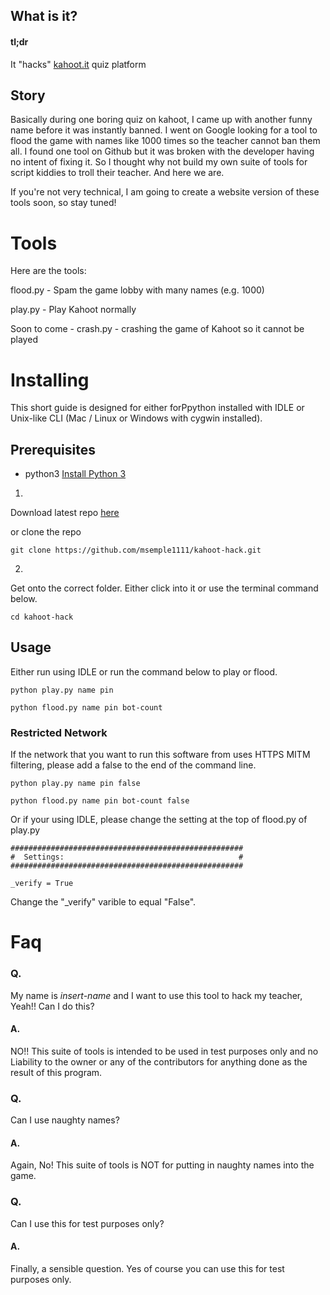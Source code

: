 ## What is it?
#### tl;dr
It "hacks" [kahoot.it](https://kahoot.it) quiz platform

## Story
Basically during one boring quiz on kahoot, I came up with another funny name before it was instantly banned.
I went on Google looking for a tool to flood the game with names like 1000 times so the teacher cannot ban them all. I found one tool on Github but it was broken with the developer having no intent of fixing it.
So I thought why not build my own suite of tools for script kiddies to troll their teacher. And here we are.

If you're not very technical, I am going to create a website version of these tools soon, so stay tuned!

# Tools
Here are the tools:

flood.py - Spam the game lobby with many names (e.g. 1000)

play.py - Play Kahoot normally

Soon to come - crash.py - crashing the game of Kahoot so it cannot be played


# Installing

This short guide is designed for either forPpython installed with IDLE or Unix-like CLI (Mac / Linux or Windows with cygwin installed).

## Prerequisites

- python3  [Install Python 3](https://www.python.org/downloads/)

1. 
Download latest repo [here](https://github.com/msemple1111/kahoot-hack/archive/master.zip)

or clone the repo
```
git clone https://github.com/msemple1111/kahoot-hack.git
```

2. 
Get onto the correct folder. Either click into it or use the terminal command below.
```
cd kahoot-hack
```

## Usage

Either run using IDLE or run the command below to play or flood.

```
python play.py name pin
```
```
python flood.py name pin bot-count
```

### Restricted Network
If the network that you want to run this software from uses HTTPS MITM filtering, please add a false to the end of the command line.
```
python play.py name pin false
```
```
python flood.py name pin bot-count false
```

Or if your using IDLE, please change the setting at the top of flood.py of play.py
```
####################################################
#  Settings:                                       #
####################################################

_verify = True  
```
Change the "_verify" varible to equal "False".

# Faq

### Q. 
 My name is _insert-name_ and I want to use this tool to hack my teacher, Yeah!! 
 Can I do this?
 
#### A.
NO!! This suite of tools is intended to be used in test purposes only and no Liability to the owner or any of the contributors for anything done as the result of this program.


### Q. 
Can I use naughty names?
 
#### A.
Again, No! This suite of tools is NOT for putting in naughty names into the game.

### Q. 
Can I use this for test purposes only?
 
#### A.
Finally, a sensible question. Yes of course you can use this for test purposes only.
